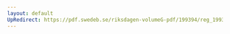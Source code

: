```yaml
---
layout: default
UpRedirect: https://pdf.swedeb.se/riksdagen-volumeG-pdf/199394/reg_199394/reg_199394_0512.pdf
---
```


